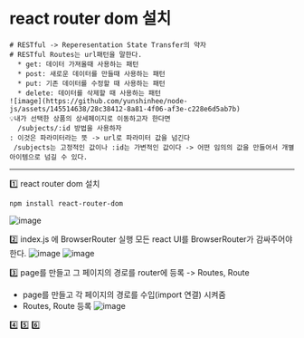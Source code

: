 # react router dom 설치
```
# RESTful -> Reperesentation State Transfer의 약자 
# RESTful Routes는 url패턴을 말한다.
  * get: 데이터 가져올때 사용하는 패턴
  * post: 새로운 데이터를 만들때 사용하는 패턴
  * put: 기존 데이터를 수정할 때 사용하는 패턴
  * delete: 데이터를 삭제할 때 사용하는 패턴
![image](https://github.com/yunshinhee/node-js/assets/145514638/28c38412-8a81-4f06-af3e-c228e6d5ab7b)
💡내가 선택한 상품의 상세페이지로 이동하고자 한다면
  /subjects/:id 방법을 사용하자
: 이것은 파라미터라는 뜻 -> url로 파라미터 값을 넘긴다
 /subjects는 고정적인 값이나 :id는 가변적인 값이다 -> 어떤 임의의 값을 만들어서 개별 아이템으로 넘길 수 있다.
```
------------------------------------------------------------

1️⃣ react router dom 설치

```
npm install react-router-dom
```
![image](https://github.com/yunshinhee/node-js/assets/145514638/54678271-0628-407a-8426-9726af5d0721)


2️⃣ index.js 에 BrowserRouter 실행
모든 react UI를 BrowserRouter가 감싸주어야한다.
![image](https://github.com/yunshinhee/node-js/assets/145514638/754ee099-4402-47ec-9325-bf76c703dd79)
![image](https://github.com/yunshinhee/node-js/assets/145514638/f61824a4-d759-4ee3-b633-925d63b414c6)

3️⃣ page를 만들고 그 페이지의 경로를 router에 등록 -> Routes, Route
- page를 만들고 각 페이지의 경로를 수입(import 연결) 시켜줌
- Routes, Route 등록 
![image](https://github.com/yunshinhee/node-js/assets/145514638/73f1ba87-cf95-418d-9ea8-83c9ba32af88)

4️⃣
5️⃣
6️⃣
